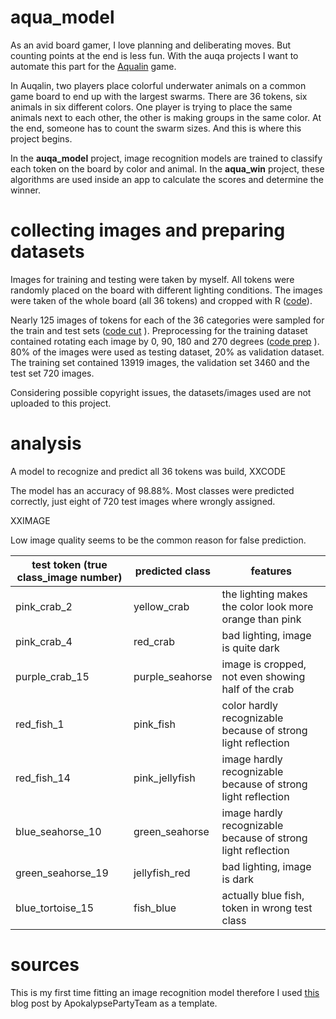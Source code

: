 # aqua_model

As an avid board gamer, I love planning and deliberating moves. But counting points at the end is less fun. With the auqa projects I want to automate this part for the [Aqualin](https://boardgamegeek.com/boardgame/295948/aqualin) game.

In Auqalin, two players place colorful underwater animals on a common game board to end up with the largest swarms. There are 36 tokens, six animals in six different colors. One player is trying to place the same animals next to each other, the other is making groups in the same color. At the end, someone has to count the swarm sizes. And this is where this project begins.

In the **auqa_model** project, image recognition models are trained to classify each token on the board by color and animal. In the **aqua_win** project, these algorithms are used inside an app to calculate the scores and determine the winner.

# collecting images and preparing datasets

Images for training and testing were taken by myself. All tokens were randomly placed on the board with different lighting conditions. The images were taken of the whole board (all 36 tokens) and cropped with R ([code](https://github.com/tamaranold/aqua_model/blob/42c7dc5298f3399c1a1e03eb38dad05e32ad2227/syntax/prep_cut%20mix.R)).

Nearly 125 images of tokens for each of the 36 categories were sampled for the train and test sets ([code cut](https://github.com/tamaranold/aqua_model/blob/f5eb6b63d1706c3b280370c0e7285cfa3641d07b/syntax/create_testset.R) ). Preprocessing for the training dataset contained rotating each image by 0, 90, 180 and 270 degrees ([code prep](https://github.com/tamaranold/aqua_model/blob/42c7dc5298f3399c1a1e03eb38dad05e32ad2227/syntax/prep_rotate.R) ). 80% of the images were used as testing dataset, 20% as validation dataset. The training set contained 13919 images, the validation set 3460 and the test set 720 images.

Considering possible copyright issues, the datasets/images used are not uploaded to this project.

# analysis 

A model to recognize and predict all 36 tokens was build, XXCODE

The model has an accuracy of 98.88%. Most classes were predicted correctly, just eight of 720 test images where wrongly assigned.

XXIMAGE

Low image quality seems to be the common reason for false prediction. 

| test token (true class_image number) | predicted class | features                                                     |
|---------------------------------------|-----------------|----------------|
| pink_crab_2                          | yellow_crab     | the lighting makes the color look more orange than pink      |
| pink_crab_4                          | red_crab        | bad lighting, image is quite dark                            |
| purple_crab_15                       | purple_seahorse | image is cropped, not even showing half of the crab          |
| red_fish_1                           | pink_fish       | color hardly recognizable because of strong light reflection |
| red_fish_14                          | pink_jellyfish  | image hardly recognizable because of strong light reflection |
| blue_seahorse_10                     | green_seahorse  | image hardly recognizable because of strong light reflection |
| green_seahorse_19                    | jellyfish_red   | bad lighting, image is dark                                  |
| blue_tortoise_15                     | fish_blue       | actually blue fish, token in wrong test class                |

# sources

This is my first time fitting an image recognition model therefore I used [this](https://www.r-bloggers.com/2021/03/how-to-build-your-own-image-recognition-app-with-r-part-1/) blog post by ApokalypsePartyTeam as a template.
